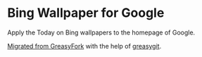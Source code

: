 # Bing Wallpaper for Google
Apply the Today on Bing wallpapers to the homepage of Google.

[Migrated from GreasyFork](https://greasyfork.org/scripts/398204) 
with the help of [greasygit](https://github.com/Gowee/greasygit).
